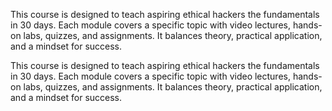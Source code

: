 
This course is designed to teach aspiring ethical hackers the fundamentals in 30 days. Each module covers a specific topic with video lectures, hands-on labs, quizzes, and assignments. It balances theory, practical application, and a mindset for success.

This course is designed to teach aspiring ethical hackers the fundamentals in 30 days. Each module covers a specific topic with video lectures, hands-on labs, quizzes, and assignments. It balances theory, practical application, and a mindset for success.